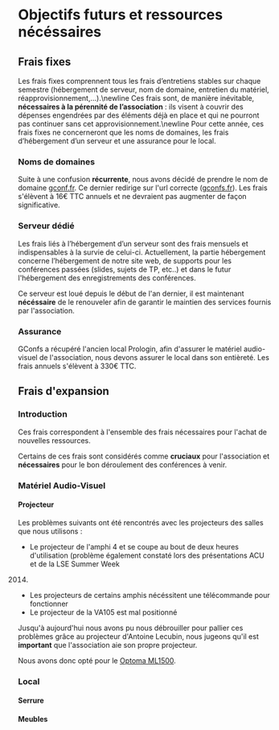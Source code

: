 # Objectifs futurs et ressources nécéssaires

## Frais fixes

Les frais fixes comprennent tous les frais d’entretiens stables sur
chaque semestre (hébergement de serveur, nom de domaine, entretien du
matériel, réapprovisionnement,...).\newline Ces frais sont, de manière
inévitable, **nécessaires à la pérennité de l’association** : ils visent à
couvrir des dépenses engendrées par des éléments déjà en place et qui ne
pourront pas continuer sans cet approvisionnement.\newline Pour cette
année, ces frais fixes ne concerneront que les noms de domaines, les
frais d’hébergement d’un serveur et une assurance pour le local.

### Noms de domaines

Suite à une confusion **récurrente**, nous avons décidé de prendre le nom de
domaine [gconf.fr](gconf.fr). Ce dernier redirige sur l'url correcte
([gconfs.fr](gconfs.fr)). Les frais s'élèvent à 16€ TTC annuels et ne devraient
pas augmenter de façon significative.

### Serveur dédié

Les frais liés à l’hébergement d’un serveur sont des frais mensuels et
indispensables à la survie de celui-ci. Actuellement, la partie
hébergement concerne l’hébergement de notre site web, de supports pour
les conférences passées (slides, sujets de TP, etc..) et dans le futur
l'hébergement des enregistrements des conférences.

Ce serveur est loué depuis le début de l'an dernier, il est maintenant
**nécéssaire** de le renouveler afin de garantir le maintien des services
fournis par l'association.

### Assurance

GConfs a récupéré l'ancien local Prologin, afin d'assurer le matériel
audio-visuel de l'association, nous devons assurer le local dans son entièreté.
Les frais annuels s'élèvent à 330€ TTC.

## Frais d'expansion

### Introduction

Ces frais correspondent à l'ensemble des frais nécessaires pour l'achat
de nouvelles ressources.

Certains de ces frais sont considérés comme **cruciaux** pour l'association
et **nécessaires** pour le bon déroulement des conférences à venir.

### Matériel Audio-Visuel

#### Projecteur

Les problèmes suivants ont été rencontrés avec les projecteurs des salles que
nous utilisons :
* Le projecteur de l'amphi 4 et se coupe au bout de deux heures d'utilisation
(problème également constaté lors des présentations ACU et de la LSE Summer Week
2014)
* Les projecteurs de certains amphis nécéssitent une télécommande pour
fonctionner
* Le projecteur de la VA105 est mal positionné

Jusqu'à aujourd'hui nous avons pu nous débrouiller pour pallier ces problèmes
grâce au projecteur d'Antoine Lecubin, nous jugeons qu'il est **important** que
l'association aie son propre projecteur.

Nous avons donc opté pour le [Optoma
ML1500](http://www.ldlc.com/fiche/PB00172817.html).

### Local

#### Serrure

#### Meubles
